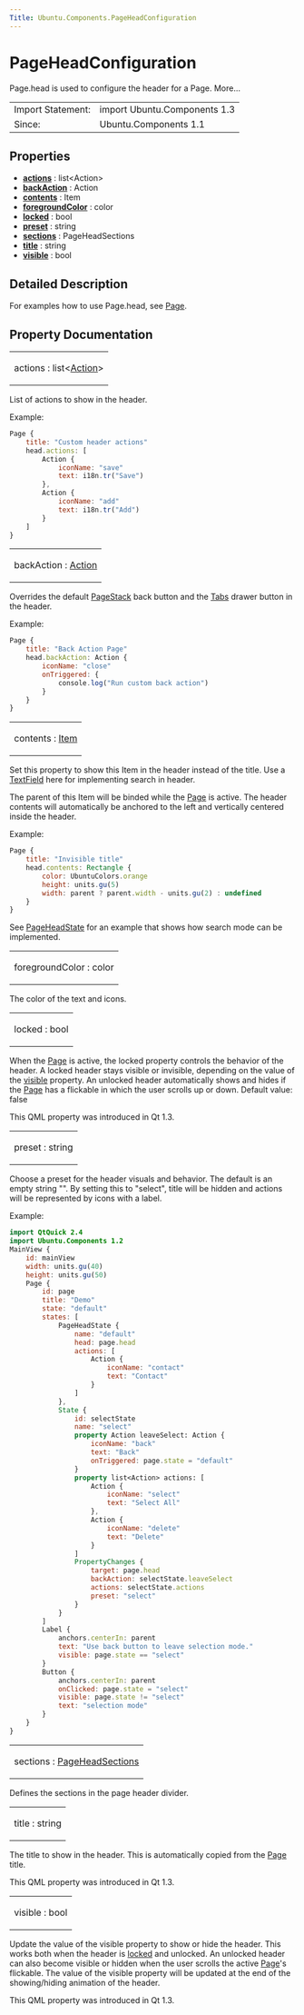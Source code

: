 ```yaml
---
Title: Ubuntu.Components.PageHeadConfiguration
---
```

        
PageHeadConfiguration
=====================

<span class="subtitle"></span>
Page.head is used to configure the header for a Page. More...

|                   |                              |
|-------------------|------------------------------|
| Import Statement: | import Ubuntu.Components 1.3 |
| Since:            | Ubuntu.Components 1.1        |

<span id="properties"></span>
Properties
----------

-   ****[actions](../../sdk-15.04.4/Ubuntu.Components.PageHeadConfiguration.md#actions-prop)**** : list&lt;Action&gt;
-   ****[backAction](../../sdk-15.04.4/Ubuntu.Components.PageHeadConfiguration.md#backAction-prop)**** : Action
-   ****[contents](../../sdk-15.04.4/Ubuntu.Components.PageHeadConfiguration.md#contents-prop)**** : Item
-   ****[foregroundColor](../../sdk-15.04.4/Ubuntu.Components.PageHeadConfiguration.md#foregroundColor-prop)**** : color
-   ****[locked](../../sdk-15.04.4/Ubuntu.Components.PageHeadConfiguration.md#locked-prop)**** : bool
-   ****[preset](../../sdk-15.04.4/Ubuntu.Components.PageHeadConfiguration.md#preset-prop)**** : string
-   ****[sections](../../sdk-15.04.4/Ubuntu.Components.PageHeadConfiguration.md#sections-prop)**** : PageHeadSections
-   ****[title](../../sdk-15.04.4/Ubuntu.Components.PageHeadConfiguration.md#title-prop)**** : string
-   ****[visible](../../sdk-15.04.4/Ubuntu.Components.PageHeadConfiguration.md#visible-prop)**** : bool

<span id="details"></span>
Detailed Description
--------------------

For examples how to use Page.head, see [Page](../../sdk-15.04.4/Ubuntu.Components.Page.md).

Property Documentation
----------------------

<table>
<colgroup>
<col width="100%" />
</colgroup>
<tbody>
<tr class="odd">
<td><p><span id="actions-prop"></span><span class="name">actions</span> : <span class="type">list</span>&lt;<span class="type"><a href="../sdk-15.04.4/Ubuntu.Components.Action.md">Action</a></span>&gt;</p></td>
</tr>
</tbody>
</table>

List of actions to show in the header.

Example:

``` qml
Page {
    title: "Custom header actions"
    head.actions: [
        Action {
            iconName: "save"
            text: i18n.tr("Save")
        },
        Action {
            iconName: "add"
            text: i18n.tr("Add")
        }
    ]
}
```

<table>
<colgroup>
<col width="100%" />
</colgroup>
<tbody>
<tr class="odd">
<td><p><span id="backAction-prop"></span><span class="name">backAction</span> : <span class="type"><a href="../sdk-15.04.4/Ubuntu.Components.Action.md">Action</a></span></p></td>
</tr>
</tbody>
</table>

Overrides the default [PageStack](../../sdk-15.04.4/Ubuntu.Components.PageStack.md) back button and the [Tabs](../../sdk-15.04.4/Ubuntu.Components.Tabs.md) drawer button in the header.

Example:

``` qml
Page {
    title: "Back Action Page"
    head.backAction: Action {
        iconName: "close"
        onTriggered: {
            console.log("Run custom back action")
        }
    }
}
```

<table>
<colgroup>
<col width="100%" />
</colgroup>
<tbody>
<tr class="odd">
<td><p><span id="contents-prop"></span><span class="name">contents</span> : <span class="type"><a href="../sdk-14.10/QtQuick.Item.md">Item</a></span></p></td>
</tr>
</tbody>
</table>

Set this property to show this Item in the header instead of the title. Use a [TextField](../../sdk-15.04.4/Ubuntu.Components.TextField.md) here for implementing search in header.

The parent of this Item will be binded while the [Page](../../sdk-15.04.4/Ubuntu.Components.Page.md) is active. The header contents will automatically be anchored to the left and vertically centered inside the header.

Example:

``` qml
Page {
    title: "Invisible title"
    head.contents: Rectangle {
        color: UbuntuColors.orange
        height: units.gu(5)
        width: parent ? parent.width - units.gu(2) : undefined
    }
}
```

See [PageHeadState](../../sdk-15.04.4/Ubuntu.Components.PageHeadState.md) for an example that shows how search mode can be implemented.

<table>
<colgroup>
<col width="100%" />
</colgroup>
<tbody>
<tr class="odd">
<td><p><span id="foregroundColor-prop"></span><span class="name">foregroundColor</span> : <span class="type">color</span></p></td>
</tr>
</tbody>
</table>

The color of the text and icons.

<table>
<colgroup>
<col width="100%" />
</colgroup>
<tbody>
<tr class="odd">
<td><p><span id="locked-prop"></span><span class="name">locked</span> : <span class="type">bool</span></p></td>
</tr>
</tbody>
</table>

When the [Page](../../sdk-15.04.4/Ubuntu.Components.Page.md) is active, the locked property controls the behavior of the header. A locked header stays visible or invisible, depending on the value of the [visible](../../sdk-15.04.4/Ubuntu.Components.PageHeadConfiguration.md#visible-prop) property. An unlocked header automatically shows and hides if the [Page](../../sdk-15.04.4/Ubuntu.Components.Page.md) has a flickable in which the user scrolls up or down. Default value: false

This QML property was introduced in Qt 1.3.

<table>
<colgroup>
<col width="100%" />
</colgroup>
<tbody>
<tr class="odd">
<td><p><span id="preset-prop"></span><span class="name">preset</span> : <span class="type">string</span></p></td>
</tr>
</tbody>
</table>

Choose a preset for the header visuals and behavior. The default is an empty string "". By setting this to "select", title will be hidden and actions will be represented by icons with a label.

Example:

``` qml
import QtQuick 2.4
import Ubuntu.Components 1.2
MainView {
    id: mainView
    width: units.gu(40)
    height: units.gu(50)
    Page {
        id: page
        title: "Demo"
        state: "default"
        states: [
            PageHeadState {
                name: "default"
                head: page.head
                actions: [
                    Action {
                        iconName: "contact"
                        text: "Contact"
                    }
                ]
            },
            State {
                id: selectState
                name: "select"
                property Action leaveSelect: Action {
                    iconName: "back"
                    text: "Back"
                    onTriggered: page.state = "default"
                }
                property list<Action> actions: [
                    Action {
                        iconName: "select"
                        text: "Select All"
                    },
                    Action {
                        iconName: "delete"
                        text: "Delete"
                    }
                ]
                PropertyChanges {
                    target: page.head
                    backAction: selectState.leaveSelect
                    actions: selectState.actions
                    preset: "select"
                }
            }
        ]
        Label {
            anchors.centerIn: parent
            text: "Use back button to leave selection mode."
            visible: page.state == "select"
        }
        Button {
            anchors.centerIn: parent
            onClicked: page.state = "select"
            visible: page.state != "select"
            text: "selection mode"
        }
    }
}
```

<table>
<colgroup>
<col width="100%" />
</colgroup>
<tbody>
<tr class="odd">
<td><p><span id="sections-prop"></span><span class="name">sections</span> : <span class="type"><a href="../sdk-15.04.4/Ubuntu.Components.PageHeadSections.md">PageHeadSections</a></span></p></td>
</tr>
</tbody>
</table>

Defines the sections in the page header divider.

<table>
<colgroup>
<col width="100%" />
</colgroup>
<tbody>
<tr class="odd">
<td><p><span id="title-prop"></span><span class="name">title</span> : <span class="type">string</span></p></td>
</tr>
</tbody>
</table>

The title to show in the header. This is automatically copied from the [Page](../../sdk-15.04.4/Ubuntu.Components.Page.md) title.

This QML property was introduced in Qt 1.3.

<table>
<colgroup>
<col width="100%" />
</colgroup>
<tbody>
<tr class="odd">
<td><p><span id="visible-prop"></span><span class="name">visible</span> : <span class="type">bool</span></p></td>
</tr>
</tbody>
</table>

Update the value of the visible property to show or hide the header. This works both when the header is [locked](../../sdk-15.04.4/Ubuntu.Components.PageHeadConfiguration.md#locked-prop) and unlocked. An unlocked header can also become visible or hidden when the user scrolls the active [Page](../../sdk-15.04.4/Ubuntu.Components.Page.md)'s flickable. The value of the visible property will be updated at the end of the showing/hiding animation of the header.

This QML property was introduced in Qt 1.3.

